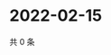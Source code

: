 # 2022-02-15

共 0 条

<!-- BEGIN WEIBO -->
<!-- 最后更新时间 Tue Feb 15 2022 00:11:59 GMT+0800 (China Standard Time) -->

<!-- END WEIBO -->
